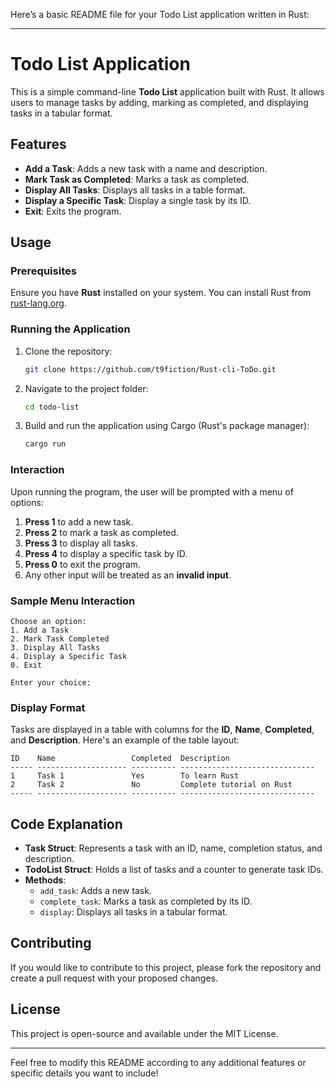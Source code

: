 Here’s a basic README file for your Todo List application written in Rust:

---

# Todo List Application

This is a simple command-line **Todo List** application built with Rust. It allows users to manage tasks by adding, marking as completed, and displaying tasks in a tabular format.

## Features
- **Add a Task**: Adds a new task with a name and description.
- **Mark Task as Completed**: Marks a task as completed.
- **Display All Tasks**: Displays all tasks in a table format.
- **Display a Specific Task**: Display a single task by its ID.
- **Exit**: Exits the program.

## Usage

### Prerequisites
Ensure you have **Rust** installed on your system. You can install Rust from [rust-lang.org](https://www.rust-lang.org/).

### Running the Application

1. Clone the repository:
   ```bash
   git clone https://github.com/t9fiction/Rust-cli-ToDo.git
   ```

2. Navigate to the project folder:
   ```bash
   cd todo-list
   ```

3. Build and run the application using Cargo (Rust's package manager):
   ```bash
   cargo run
   ```

### Interaction

Upon running the program, the user will be prompted with a menu of options:

1. **Press 1** to add a new task.
2. **Press 2** to mark a task as completed.
3. **Press 3** to display all tasks.
4. **Press 4** to display a specific task by ID.
5. **Press 0** to exit the program.
6. Any other input will be treated as an **invalid input**.

### Sample Menu Interaction

```
Choose an option:
1. Add a Task
2. Mark Task Completed
3. Display All Tasks
4. Display a Specific Task
0. Exit

Enter your choice: 
```

### Display Format

Tasks are displayed in a table with columns for the **ID**, **Name**, **Completed**, and **Description**. Here's an example of the table layout:

```
ID    Name                 Completed  Description                   
----- -------------------- ---------- ------------------------------
1     Task 1               Yes        To learn Rust                  
2     Task 2               No         Complete tutorial on Rust      
----- -------------------- ---------- ------------------------------
```

## Code Explanation

- **Task Struct**: Represents a task with an ID, name, completion status, and description.
- **TodoList Struct**: Holds a list of tasks and a counter to generate task IDs.
- **Methods**:
  - `add_task`: Adds a new task.
  - `complete_task`: Marks a task as completed by its ID.
  - `display`: Displays all tasks in a tabular format.

## Contributing

If you would like to contribute to this project, please fork the repository and create a pull request with your proposed changes.

## License

This project is open-source and available under the MIT License.

---

Feel free to modify this README according to any additional features or specific details you want to include!
